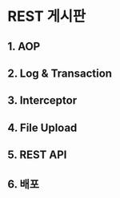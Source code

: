 # REST 게시판 

## 1. AOP

## 2. Log & Transaction

## 3. Interceptor

## 4. File Upload

## 5. REST API

## 6. 배포
